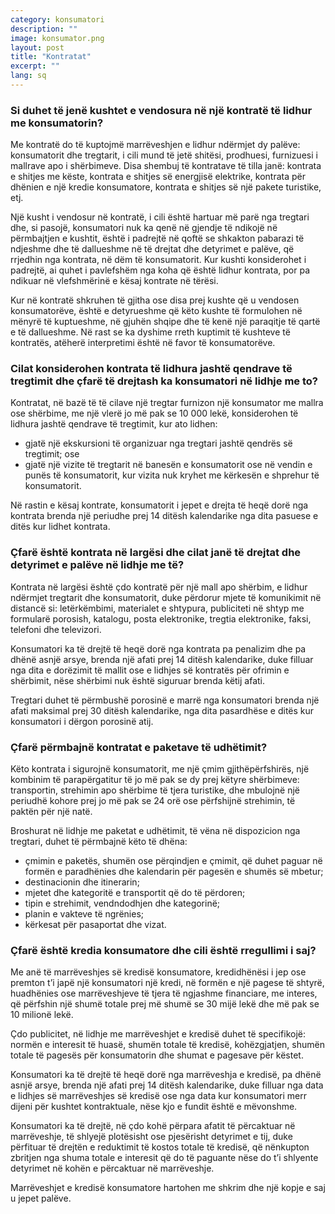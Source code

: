 ```yaml
---
category: konsumatori
description: ""
image: konsumator.png
layout: post
title: "Kontratat"
excerpt: ""
lang: sq
---
```

<script>
var data = { topics: [
  {
    title: "Kontrata me konsumatorin",
    text: function(){ return $("#part1").html(); }
  },
  {
    title: "Kontratat e lidhura jashtë qendrave të tregtimit",
    text: function(){ return $("#part2").html(); }
  },
  {
    title: "Kontratat në largësi",
    text: function(){ return $("#part3").html(); }
  },
  {
    title: "Kontrata e paketave të udhëtimit",
    text: function(){ return $("#part4").html(); }
  },
  {
    title: "Kredia konsumatore",
    text: function(){ return $("#part5").html(); }
  }
]};
</script>

<div id="part1" class="hidden">
<h3>Si duhet të jenë kushtet e vendosura në një kontratë të lidhur me konsumatorin?</h3>
<p>Me kontratë do të kuptojmë marrëveshjen e lidhur ndërmjet dy palëve: konsumatorit dhe tregtarit, i cili mund të jetë shitësi, prodhuesi, furnizuesi i mallrave apo i shërbimeve. Disa shembuj të kontratave të tilla janë: kontrata e shitjes me këste, kontrata e shitjes së energjisë elektrike, kontrata për dhënien e një kredie konsumatore, kontrata e shitjes së një pakete turistike, etj.</p>
<p>Një kusht i vendosur në kontratë, i cili është hartuar më parë nga tregtari dhe, si pasojë, konsumatori nuk ka qenë në gjendje të ndikojë në përmbajtjen e kushtit, është i padrejtë në qoftë se shkakton pabarazi të ndjeshme dhe të dallueshme në të drejtat dhe detyrimet e palëve, që rrjedhin nga kontrata, në dëm të konsumatorit. Kur kushti konsiderohet i padrejtë, ai quhet i pavlefshëm nga koha që është lidhur kontrata, por pa ndikuar në vlefshmërinë e kësaj kontrate në tërësi.</p>
<p>Kur në kontratë shkruhen të gjitha ose disa prej kushte që u vendosen  konsumatorëve, është e detyrueshme që  këto kushte të formulohen në mënyrë të kuptueshme, në gjuhën shqipe dhe të kenë një paraqitje të qartë e të dallueshme. Në rast se ka dyshime rreth kuptimit të kushteve të kontratës, atëherë interpretimi është në favor të konsumatorëve.</p>
</div>

<div id="part2" class="hidden">
<h3>Cilat konsiderohen kontrata të lidhura jashtë qendrave të tregtimit dhe çfarë të drejtash ka konsumatori në lidhje me to?</h3>
Kontratat, në bazë të të cilave një tregtar furnizon një konsumator me mallra ose shërbime, me një vlerë jo më pak se 10 000 lekë, konsiderohen të lidhura jashtë qendrave të tregtimit, kur ato lidhen:
<ul>
<li>gjatë një ekskursioni të organizuar nga tregtari jashtë qendrës së tregtimit; ose </li>
<li>gjatë një vizite të tregtarit në banesën e konsumatorit ose në vendin e punës të konsumatorit, kur vizita nuk kryhet me kërkesën e shprehur të konsumatorit.</li>
</ul>
Në rastin e kësaj kontrate, konsumatorit i jepet e drejta të heqë dorë nga kontrata brenda një periudhe prej 14 ditësh kalendarike nga dita pasuese e ditës kur lidhet kontrata.
</div>

<div id="part3" class="hidden">
<h3>Çfarë është kontrata në largësi dhe cilat janë të drejtat dhe detyrimet e palëve në lidhje me të?</h3>
<p>Kontrata në largësi është çdo kontratë për një mall apo shërbim, e lidhur ndërmjet tregtarit dhe konsumatorit, duke përdorur mjete të komunikimit në distancë si: letërkëmbimi, materialet e shtypura, publiciteti në shtyp me formularë porosish, katalogu, posta elektronike, tregtia elektronike, faksi, telefoni dhe televizori.</p>
<p>Konsumatori ka të drejtë të heqë dorë nga kontrata pa penalizim dhe pa dhënë asnjë arsye, brenda një afati prej 14 ditësh kalendarike, duke filluar nga dita e dorëzimit të mallit ose e lidhjes së kontratës për ofrimin e shërbimit, nëse shërbimi nuk është siguruar brenda këtij afati.</p>
<p>Tregtari duhet të përmbushë porosinë e marrë nga konsumatori brenda një afati maksimal prej 30 ditësh kalendarike, nga dita pasardhëse e ditës kur konsumatori i dërgon porosinë atij.</p>
</div>

<div id="part4" class="hidden">
<h3>Çfarë përmbajnë kontratat e paketave të udhëtimit?</h3>
<p>Këto kontrata i sigurojnë konsumatorit, me një çmim gjithëpërfshirës, një kombinim të parapërgatitur të jo më pak se dy prej këtyre shërbimeve: transportin, strehimin apo shërbime të tjera turistike, dhe mbulojnë një periudhë kohore prej jo më pak se 24 orë ose përfshijnë strehimin, të paktën për një natë.</p>
Broshurat në lidhje me paketat e udhëtimit, të vëna në dispozicion nga tregtari, duhet të përmbajnë këto të dhëna:
<ul>
<li>çmimin e paketës, shumën ose përqindjen e çmimit, që duhet paguar në formën e paradhënies dhe kalendarin për pagesën e shumës së mbetur; </li>
<li>destinacionin dhe itinerarin; </li>
<li>mjetet dhe kategoritë e transportit që do të përdoren; </li>
<li>tipin e strehimit, vendndodhjen dhe kategorinë; </li>
<li>planin e vakteve të ngrënies;</li>
<li>kërkesat për pasaportat dhe vizat.</li>
</ul>
</div>

<div id="part5" class="hidden">
<h3>Çfarë është kredia konsumatore dhe cili është rregullimi i saj?</h3>
<p>Me anë të marrëveshjes së kredisë konsumatore, kredidhënësi i jep ose premton t’i japë një konsumatori një kredi, në formën e një pagese të shtyrë, huadhënies ose marrëveshjeve të tjera të ngjashme financiare, me interes, që përfshin një shumë totale prej më shumë se 30 mijë lekë dhe më pak se 10 milionë lekë.</p>
<p>Çdo publicitet, në lidhje me marrëveshjet e kredisë duhet të specifikojë: normën e interesit të huasë, shumën totale të kredisë, kohëzgjatjen, shumën totale të pagesës për konsumatorin dhe shumat e pagesave për këstet.</p>
<p>Konsumatori ka të drejtë të heqë dorë nga marrëveshja e kredisë, pa dhënë asnjë arsye, brenda një afati prej 14 ditësh kalendarike, duke filluar nga data e lidhjes së marrëveshjes së kredisë ose nga data kur konsumatori merr dijeni për kushtet kontraktuale, nëse kjo e fundit është e mëvonshme.</p>
<p>Konsumatori ka të drejtë, në çdo kohë përpara afatit të përcaktuar në marrëveshje, të shlyejë plotësisht ose pjesërisht detyrimet e tij, duke përfituar të drejtën e reduktimit të kostos totale të kredisë, që nënkupton zbritjen nga shuma totale e interesit që do të paguante nëse do t’i shlyente detyrimet në kohën e përcaktuar në marrëveshje. </p>
<p>Marrëveshjet e kredisë konsumatore hartohen me shkrim dhe një kopje e saj u jepet palëve.</p>
</div>

<div class="post-content"></div>
